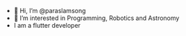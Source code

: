 - 👋 Hi, I’m @paraslamsong
- 👀 I’m interested in Programming, Robotics and Astronomy
- I am a flutter developer
